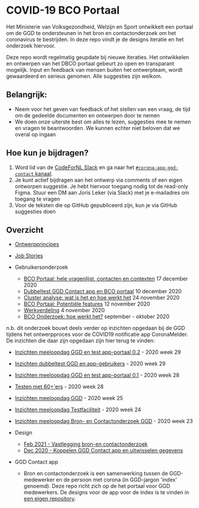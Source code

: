 # COVID-19 BCO Portaal

Het Ministerie van Volksgezondheid, Welzijn en Sport ontwikkelt een portaal om de GGD te ondersteunen in het bron en contactonderzoek om het coronavirus te bestrijden. In deze repo vindt je de designs iteratie en het onderzoek hiervoor. 

Deze repo wordt regelmatig geupdate bij nieuwe iteraties. Het ontwikkelen en ontwerpen van het DBCO portaal gebeurt zo open en transparant mogelijk. Input en feedback van mensen buiten het ontwerpteam, wordt gewaardeerd en serieus genomen. Alle suggesties zijn welkom.

## Belangrijk:
* Neem voor het geven van feedback of het stellen van een vraag, de tijd om de gedeelde documenten en ontwerpen door te nemen
* We doen onze uiterste best om alles te lezen, suggesties mee te nemen en vragen te beantwoorden. We kunnen echter niet beloven dat we overal op ingaan

## Hoe kun je bijdragen?

1. Word lid van de [CodeForNL Slack](https://doemee.codefor.nl/) en ga naar het [`#corona-app-ggd-contact` kanaal](https://codefornl.slack.com/archives/C01C25PP95L). 
2. Je kunt actief bijdragen aan het ontwerp via comments of een eigen ontworpen suggestie. Je hebt hiervoor toegang nodig tot de read-only Figma. Stuur een DM aan Joris Leker (via Slack) met je e-mailadres om toegang te vragen
3. Voor de teksten die op GitHub gepubliceerd zijn, kun je via GitHub suggesties doen

## Overzicht
* [Ontwerpprincipes](design-principles)
* [Job Stories](job-stories.md)

* Gebruikersonderzoek
  * [BCO Portaal: hele vragenlijst, contacten en contexten](https://corona.sticktailapp.com/study-share/NJUKfeXep212/bco-portal-gehele-vragenlijst-en-contacten-contexten-475/) 17 december 2020 
  * [Dubbeltest GGD Contact app en BCO portaal](https://corona.sticktailapp.com/study-share/OUfCTafrygA2/dubbeltest-ggdhn-app-en-portaal-374/) 10 december 2020
  * [Cluster analyse: wat is het en hoe werkt het](https://corona.sticktailapp.com/study-share/pNLYKdCv8tHl/clusters-analyseren-wat-is-het-en-hoe-werkt-het-523/) 24 november 2020
  * [BCO Portaal: Potentiële features](https://corona.sticktailapp.com/study-share/cqmd7lMgsQ2h/bco-portal-future-features-702/) 12 november 2020
  * [Werkverdeling](https://corona.sticktailapp.com/study-share/p48emdKhGZFY/werkverdeling-van-corona-cases-bij-ggd-en-703/) 4 november 2020
  * [BCO Onderzoek: hoe werkt het?](https://corona.sticktailapp.com/study-share/CYT0s3wossBS/bco-onderzoek-hoe-werkt-het-655/) september - oktober 2020

n.b. dit onderzoek bouwt deels verder op inzichten opgedaan bij de GGD tijdens het ontwerpproces voor de COVID19 notificatie app CoronaMelder. De inzichten die daar zijn opgedaan zijn hier terug te vinden:
  * [Inzichten meeloopdag GGD en test app-portaal 0.2](http://corona.sticktailapp.com/study-share/z7FWobsVMbIe/meelopen-en-test-ggd-169/) - 2020 week 29
  * [Inzichten dubbeltest GGD en app-gebruikers](http://corona.sticktailapp.com/study-share/mgzWw55GdKxA/dubbeltest-app-app-portaal-115/) - 2020 week 29
  * [Inzichten meeloopdag GGD en test app-portaal 0.1](http://corona.sticktailapp.com/study-share/pJjR4djzQYWt/app-portaal-testen-bij-de-ggd-714/) - 2020 week 28
  * [Testen met 60+'ers](https://corona.sticktailapp.com/study-share/AavfftUW8jca/coronamelder-app-onderzoek-met-60ers-785/) - 2020 week 28
  * [Inzichten meeloopdag GGD](http://corona.sticktailapp.com/study-share/r5XRgcAehLpB/meeloopdag-ggd-330/) - 2020 week 25
  * [Inzichten meeloopdag Testfaciliteit](http://corona.sticktailapp.com/study-share/F29AF8mGiOUF/meelopen-in-testfaciliteit-644/) - 2020 week 24
  * [Inzichten meeloopdag Bron- en Contactonderzoek GGD](http://corona.sticktailapp.com/study-share/tHbLG3OXvq3H/meeloopdag-ggd-bron-en-contactonderzoek-804/) - 2020 week 23
  
* Design
  * [Feb 2021 - Vastlegging bron-en contactonderzoek](https://www.figma.com/file/nCnjFaqPwSiDApGynoE9A6/Untitled?node-id=0%3A1)
  * [Dec 2020 - Koppelen GGD Contact app en uitwisselen gegevens](https://www.figma.com/file/nCnjFaqPwSiDApGynoE9A6/Untitled?node-id=0%3A1)

* GGD Contact app
  * Bron en contactonderzoek is een samenwerking tussen de GGD-medewerker en de persoon met corona (in GGD-jargon 'index' genoemd). Deze repo richt zich op de het portaal voor GGD medewerkers. De designs voor de app voor de index is te vinden in [een eigen repository](https://github.com/minvws/nl-covid19-dbco-app-design). 
